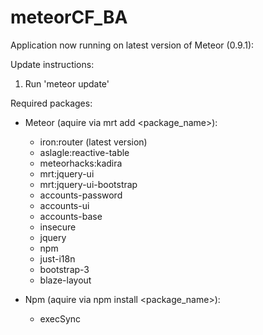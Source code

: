meteorCF_BA
===========
Application now running on latest version of Meteor (0.9.1):

Update instructions:
  1. Run 'meteor update'

<!--Run application with: meteor --release 0.8.2-->


Required packages:
- Meteor (aquire via mrt add <package_name>):
  - iron:router (latest version)  
  - aslagle:reactive-table 
  - meteorhacks:kadira
  - mrt:jquery-ui
  - mrt:jquery-ui-bootstrap
  - accounts-password
  - accounts-ui
  - accounts-base
  - insecure
  - jquery
  - npm
  - just-i18n
  - bootstrap-3
  - blaze-layout

- Npm (aquire via npm install <package_name>):
  - execSync


